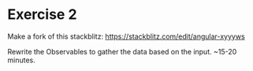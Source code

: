 # Exercise 2

Make a fork of this stackblitz:
https://stackblitz.com/edit/angular-xyyyws

Rewrite the Observables to gather the data based on the input.
~15-20 minutes.